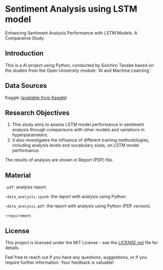 # Sentiment Analysis using LSTM model
Enhancing Sentiment Analysis Performance with LSTM Models: A Comparative Study

## Introduction
This is a AI project using Python, conducted by Soichiro Tanabe based on the studies from the Open University module: 'AI and Machine Learning'.

## Data Sources
Kaggle ([available from Kaggle](https://www.kaggle.com/datasets/kritanjalijain/amazon-reviews))


## Research Objectives

1. This study aims to assess LSTM model performance in sentiment analysis through comparisons with other models and variations in hyperparameters.
2. It also investigates the influence of different training methodologies, including analysis levels and vocabulary sizes, on LSTM model performance.


The results of analysis are shown in Report (PDF) file.


## Material 

-`pdf`: analysis report.

-`data_analysis.ipynb`: the report with analysis using Python. 

-`data_analysis.pdf`: the report with analysis using Python (PDF version).

-`requirement`


## License

This project is licensed under the MIT License - see the [LICENSE.md](LICENSE.md) file for details.



Feel free to reach out if you have any questions, suggestions, or if you require further information. Your feedback is valuable!

